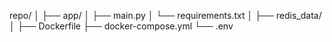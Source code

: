 repo/
│
├── app/
│   ├── main.py
│   └── requirements.txt
│
├── redis_data/           
│
├── Dockerfile
├── docker-compose.yml
└── .env
